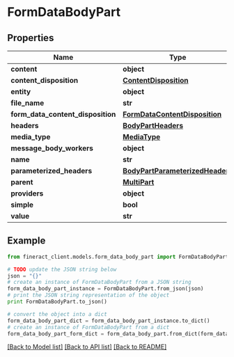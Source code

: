 # FormDataBodyPart


## Properties

Name | Type | Description | Notes
------------ | ------------- | ------------- | -------------
**content** | **object** |  | [optional] 
**content_disposition** | [**ContentDisposition**](ContentDisposition.md) |  | [optional] 
**entity** | **object** |  | [optional] 
**file_name** | **str** |  | [optional] 
**form_data_content_disposition** | [**FormDataContentDisposition**](FormDataContentDisposition.md) |  | [optional] 
**headers** | [**BodyPartHeaders**](BodyPartHeaders.md) |  | [optional] 
**media_type** | [**MediaType**](MediaType.md) |  | [optional] 
**message_body_workers** | **object** |  | [optional] 
**name** | **str** |  | [optional] 
**parameterized_headers** | [**BodyPartParameterizedHeaders**](BodyPartParameterizedHeaders.md) |  | [optional] 
**parent** | [**MultiPart**](MultiPart.md) |  | [optional] 
**providers** | **object** |  | [optional] 
**simple** | **bool** |  | [optional] 
**value** | **str** |  | [optional] 

## Example

```python
from fineract_client.models.form_data_body_part import FormDataBodyPart

# TODO update the JSON string below
json = "{}"
# create an instance of FormDataBodyPart from a JSON string
form_data_body_part_instance = FormDataBodyPart.from_json(json)
# print the JSON string representation of the object
print FormDataBodyPart.to_json()

# convert the object into a dict
form_data_body_part_dict = form_data_body_part_instance.to_dict()
# create an instance of FormDataBodyPart from a dict
form_data_body_part_form_dict = form_data_body_part.from_dict(form_data_body_part_dict)
```
[[Back to Model list]](../README.md#documentation-for-models) [[Back to API list]](../README.md#documentation-for-api-endpoints) [[Back to README]](../README.md)


